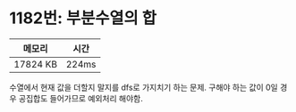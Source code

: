# 1182번: 부분수열의 합

| 메모리 | 시간 |
| --- | --- |
| 17824 KB | 224ms |

수열에서 현재 값을 더할지 말지를 dfs로 가지치기 하는 문제. 구해야 하는 값이 0일 경우 공집합도 들어가므로 예외처리 해야함.